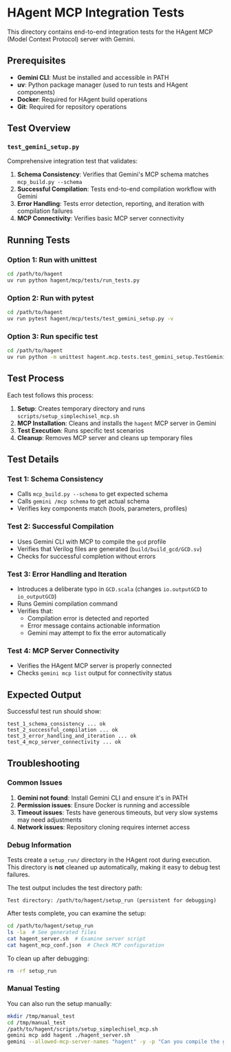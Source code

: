# HAgent MCP Integration Tests

This directory contains end-to-end integration tests for the HAgent MCP (Model Context Protocol) server with Gemini.

## Prerequisites

- **Gemini CLI**: Must be installed and accessible in PATH
- **uv**: Python package manager (used to run tests and HAgent components)
- **Docker**: Required for HAgent build operations
- **Git**: Required for repository operations

## Test Overview

### `test_gemini_setup.py`

Comprehensive integration test that validates:

1. **Schema Consistency**: Verifies that Gemini's MCP schema matches `mcp_build.py --schema`
2. **Successful Compilation**: Tests end-to-end compilation workflow with Gemini
3. **Error Handling**: Tests error detection, reporting, and iteration with compilation failures
4. **MCP Connectivity**: Verifies basic MCP server connectivity

## Running Tests

### Option 1: Run with unittest
```bash
cd /path/to/hagent
uv run python hagent/mcp/tests/run_tests.py
```

### Option 2: Run with pytest
```bash
cd /path/to/hagent
uv run pytest hagent/mcp/tests/test_gemini_setup.py -v
```

### Option 3: Run specific test
```bash
cd /path/to/hagent
uv run python -m unittest hagent.mcp.tests.test_gemini_setup.TestGeminiMCPIntegration.test_1_schema_consistency
```

## Test Process

Each test follows this process:

1. **Setup**: Creates temporary directory and runs `scripts/setup_simplechisel_mcp.sh`
2. **MCP Installation**: Cleans and installs the `hagent` MCP server in Gemini
3. **Test Execution**: Runs specific test scenarios
4. **Cleanup**: Removes MCP server and cleans up temporary files

## Test Details

### Test 1: Schema Consistency
- Calls `mcp_build.py --schema` to get expected schema
- Calls `gemini /mcp schema` to get actual schema
- Verifies key components match (tools, parameters, profiles)

### Test 2: Successful Compilation
- Uses Gemini CLI with MCP to compile the `gcd` profile
- Verifies that Verilog files are generated (`build/build_gcd/GCD.sv`)
- Checks for successful completion without errors

### Test 3: Error Handling and Iteration
- Introduces a deliberate typo in `GCD.scala` (changes `io.outputGCD` to `io_outputGCD`)
- Runs Gemini compilation command
- Verifies that:
  - Compilation error is detected and reported
  - Error message contains actionable information
  - Gemini may attempt to fix the error automatically

### Test 4: MCP Server Connectivity
- Verifies the HAgent MCP server is properly connected
- Checks `gemini mcp list` output for connectivity status

## Expected Output

Successful test run should show:
```
test_1_schema_consistency ... ok
test_2_successful_compilation ... ok  
test_3_error_handling_and_iteration ... ok
test_4_mcp_server_connectivity ... ok
```

## Troubleshooting

### Common Issues

1. **Gemini not found**: Install Gemini CLI and ensure it's in PATH
2. **Permission issues**: Ensure Docker is running and accessible
3. **Timeout issues**: Tests have generous timeouts, but very slow systems may need adjustments
4. **Network issues**: Repository cloning requires internet access

### Debug Information

Tests create a `setup_run/` directory in the HAgent root during execution. This directory is **not** cleaned up automatically, making it easy to debug test failures.

The test output includes the test directory path:
```
Test directory: /path/to/hagent/setup_run (persistent for debugging)
```

After tests complete, you can examine the setup:
```bash
cd /path/to/hagent/setup_run
ls -la  # See generated files
cat hagent_server.sh  # Examine server script
cat hagent_mcp_conf.json  # Check MCP configuration
```

To clean up after debugging:
```bash
rm -rf setup_run
```

### Manual Testing

You can also run the setup manually:
```bash
mkdir /tmp/manual_test
cd /tmp/manual_test
/path/to/hagent/scripts/setup_simplechisel_mcp.sh
gemini mcp add hagent ./hagent_server.sh
gemini --allowed-mcp-server-names "hagent" -y -p "Can you compile the gcd profile?"
```